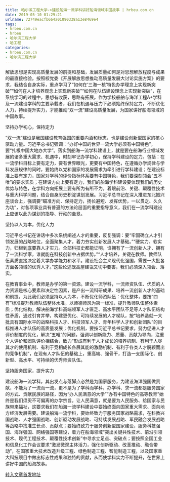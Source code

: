 ```yaml
---
title: 哈尔滨工程大学->建设船海一流学科讲好船海领域中国故事 | hrbeu.com.cn
date: 2019-05-10 01:29:21
urlname: 72749eacfb664a01090338a13e8469e4
tags: 
- hrbeu.com.cn
- hrbeu
- 哈尔滨工程大学
- 哈工程
categories:
- hrbeu.com.cn
- 哈尔滨工程大学
---
```



解放思想是实现高质量发展的前提和基础，发展质量如何是对思想解放程度与成果的最直接检验。按照校党委《开展解放思想推动高质量发展大讨论实施方案》的要求，我结合自身实际，重点学习了“如何在‘三海一核’特色办学理念上实现新突破”“如何在人才培养观念上实现新突破”“如何在队伍建设理念上实现新突破”，在系统学习的过程中，思想有收获，思路有拓展。作为学校船舶与海洋工程A+学科及一流建设学科的主要承载者，我们在机遇与压力下必须始终保持定力，不断优化人力，持续提升实力，才能推动“双一流”建设高质量发展，为国家讲好船海领域的中国故事。

坚持办学初心，保持定力

“双一流”建设是我国建设教育强国的重要内涵和标志，也是建设创新型国家的核心驱动力量。习近平总书记强调：“办好中国的世界一流大学必须有中国特色”，要“扎根中国大地办大学”。落实到船海一流学科建设上，就是要在船海行业领域发展的诸多重大需求、机遇中，时刻牢记办学初心，保持学科建设的定力。包括：在一流学科目标上要有定力，要有世界眼光，更要有中国特色，在遵循办学规律与学科发展规律的同时，要始终以党和国家的发展需求为牵引进行学科建设；在建设标准上要有定力，国家对学科的评价指标体系要有中国特色，我们要深刻领会“五不唯”的要求实质；在建设方向上要有定力，我们的船海学科建设要体现我们的历史优势与特色，在学科方向拓展上要有所为有所不为，着眼前沿、关键、颠覆性技术与重大科学问题，结合自身历史积淀谋划发展。习近平总书记在深入推进东北振兴座谈会上，强调要“瞄准方向、保持定力，扬长避短、发挥优势，一以贯之、久久为功”，对各项事业具有普遍的方法论层面的重要指导意义，我们在一流学科建设上应该以此为谋划的指导、行动的圭皋。

坚持以人为本，优化人力

习近平总书记在讲话中多次系统阐述人才的重要，反复强调：要“牢固确立人才引领发展的战略地位，全面聚集人才，着力夯实创新发展人才基础。”“硬实力、软实力，归根到底要靠人才实力。全部科技史都能证明，谁拥有了一流创新人才、拥有了一流科学家，谁就能在科技创新中占据优势。”“人才培养，关键在教师。教师队伍素质直接决定着大学办学能力和水平。建设社会主义现代化强国，需要一大批各方面各领域的优秀人才。”这些论述既高屋建瓴又切中要害，我们必须深入领会、落实。

在教育事业中，教师是办学的第一资源。建设一流学科，一流师资队伍、优质的人力资源是核心要素和决定性因素，是产出一流科研成果、培养一流创新人才的基础和前提，为此我们必须坚持以人为本，不断优化师资队伍：优化整体，要按“四有”标准提升教师队伍整体水准，以师德师风为第一标准，提升教师队伍整体素质；优化结构，解决船海学科高端领军人才匮乏、高水平团队不足等人才队伍结构性矛盾，通过引育并举，构建更优化、可持续发展的人才梯队，按“培养造就一大批具有国际水平的战略科技人才、科技领军人才、青年科学人才和创新团队”的目标推进人才队伍的高质量发展；优化机制，要按习近平总书记要求，努力促进人才评价制度的优化，解决“五唯”的问题，强调以创新能力、质量、贡献为导向，注重个人评价和团队评价相结合，致力“形成有利于人才成长的培养机制、有利于人尽其才的使用机制、有利于竞相成长各展其能的激励机制、有利于各类人才脱颖而出的竞争机制”，在现有人才队伍的基础上，重高端、强骨干，打造一支国际化、创新型、高水平、可持续的优秀师资队伍。

坚持服务国家，提升实力

建设船海一流学科，其出发点与落脚点必然是为国家服务，为建设海洋强国做贡献，不能为了一流而一流，更不是为了学科而学科，办学科、求一流都是服务国家的方式、贡献民族的路径，因为“办人民满意的大学”“办有中国特色的高等教育”始终是我们须臾不可偏离的办学宗旨。让人民满意，就是要为人民服务、给国家与民族带来福祉，这要求我们在船海一流学科建设中要始终面向国家重大需求、面向地方经济发展需要。建设船海一流学科，要始终致力于服务国家战略需求，在科教兴国战略、人才强国战略、创新驱动发展战略、可持续发展战略、军民融合发展战略等战略中找准生长点、贡献点；要始终致力于服务创新型国家建设，服务科技强国、海洋强国、网络强国等建设，着力在船海领域“突出关键共性技术、前沿引领技术、现代工程技术、颠覆性技术创新”中寻求立足点、突破点；要按照全国工业和信息化工作会议要求“激发微观主体活力，强化创新驱动、改革推动、融合带动”，在国家重大技术改造升级工程、绿色制造工程、智能制造工程，以及国家重大科技项目中做出标志性成果和独特的贡献，从而使学科实力不断提升，在世界上讲好中国的船海故事。





[转入文章首发地址](http://gongxue.cn/news/2019/201905/news_195353.html)